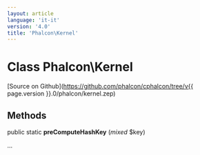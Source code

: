 ```yaml
---
layout: article
language: 'it-it'
version: '4.0'
title: 'Phalcon\Kernel'
---
```

# Class **Phalcon\Kernel**

[Source on Github](https://github.com/phalcon/cphalcon/tree/v{{ page.version }}.0/phalcon/kernel.zep)

## Methods

public static **preComputeHashKey** (*mixed* $key)

...